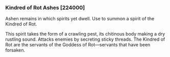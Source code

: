 ### Kindred of Rot Ashes [224000]

Ashen remains in which spirits yet dwell. Use to summon a spirit of the Kindred of Rot.

This spirit takes the form of a crawling pest, its chitinous body making a dry rustling sound. Attacks enemies by secreting sticky threads. The Kindred of Rot are the servants of the Goddess of Rot—servants that have been forsaken.